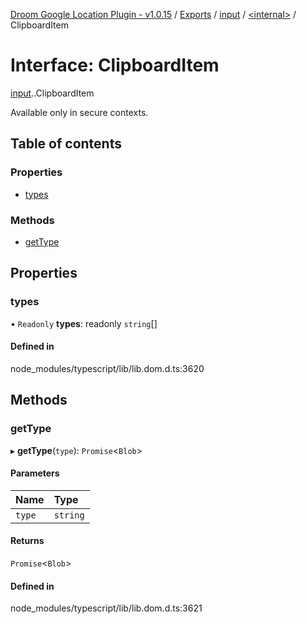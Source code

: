 [Droom Google Location Plugin - v1.0.15](../README.md) / [Exports](../modules.md) / [input](../modules/input.md) / [<internal\>](../modules/input._internal_.md) / ClipboardItem

# Interface: ClipboardItem

[input](../modules/input.md).[<internal>](../modules/input._internal_.md).ClipboardItem

Available only in secure contexts.

## Table of contents

### Properties

- [types](input._internal_.ClipboardItem.md#types)

### Methods

- [getType](input._internal_.ClipboardItem.md#gettype)

## Properties

### types

• `Readonly` **types**: readonly `string`[]

#### Defined in

node_modules/typescript/lib/lib.dom.d.ts:3620

## Methods

### getType

▸ **getType**(`type`): `Promise`<`Blob`\>

#### Parameters

| Name | Type |
| :------ | :------ |
| `type` | `string` |

#### Returns

`Promise`<`Blob`\>

#### Defined in

node_modules/typescript/lib/lib.dom.d.ts:3621
